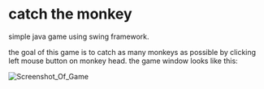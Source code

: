 # catch the monkey
simple java game using swing framework.

the goal of this game is to catch as many monkeys as possible by clicking left mouse button on monkey head. the game window looks like this:

![Screenshot_Of_Game](https://user-images.githubusercontent.com/52511691/107036120-ca945580-67c1-11eb-862a-8e30cd93e610.png)
